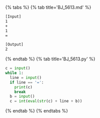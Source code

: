 {% tabs %}
{% tab title='BJ_5613.md' %}

```txt
[Input]
1
+
1
=

[Output]
2
```

{% endtab %}
{% tab title='BJ_5613.py' %}

```py
c = input()
while 1:
  line = input()
  if line == '=':
    print(c)
    break
  b = input()
  c = int(eval(str(c) + line + b))
```

{% endtab %}
{% endtabs %}